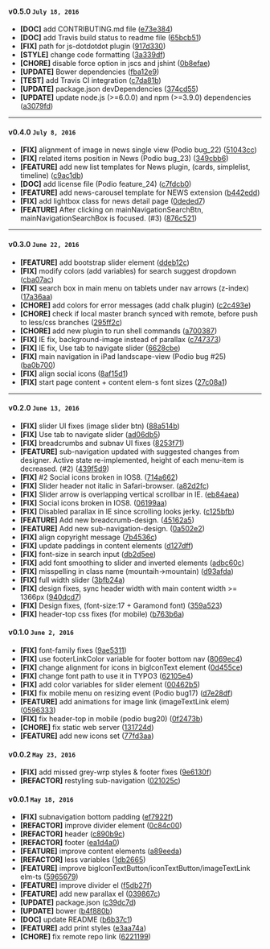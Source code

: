 
#### v0.5.0 `July 18, 2016`
- **[DOC]** add CONTRIBUTING.md file ([e73e384](https://github.com/t3kit/felayout_bluemountain/commit/e73e384))
- **[DOC]** add Travis build status to readme file ([65bcb51](https://github.com/t3kit/felayout_bluemountain/commit/65bcb51))
- **[FIX]** path for js-dotdotdot plugin ([917d330](https://github.com/t3kit/felayout_bluemountain/commit/917d330))
- **[STYLE]** change code formatting ([3a339df](https://github.com/t3kit/felayout_bluemountain/commit/3a339df))
- **[CHORE]** disable force option in jscs and jshint ([0b8efae](https://github.com/t3kit/felayout_bluemountain/commit/0b8efae))
- **[UPDATE]** Bower dependencies ([fba12e9](https://github.com/t3kit/felayout_bluemountain/commit/fba12e9))
- **[TEST]** add Travis CI integration ([c7da81b](https://github.com/t3kit/felayout_bluemountain/commit/c7da81b))
- **[UPDATE]** package.json devDependencies ([374cd55](https://github.com/t3kit/felayout_bluemountain/commit/374cd55))
- **[UPDATE]** update node.js (>=6.0.0) and npm (>=3.9.0) dependencies ([a3079fd](https://github.com/t3kit/felayout_bluemountain/commit/a3079fd))

***

#### v0.4.0 `July 8, 2016`
- **[FIX]** alignment of image in news single view (Podio bug_22) ([51043cc](https://github.com/t3kit/felayout_bluemountain/commit/51043cc))
- **[FIX]** related items position in News (Podio bug_23) ([349cbb6](https://github.com/t3kit/felayout_bluemountain/commit/349cbb6))
- **[FEATURE]** add new list templates for News plugin, (cards, simplelist, timeline) ([c9ac1db](https://github.com/t3kit/felayout_bluemountain/commit/c9ac1db))
- **[DOC]** add license file (Podio feature_24) ([c7fdcb0](https://github.com/t3kit/felayout_bluemountain/commit/c7fdcb0))
- **[FEATURE]** add news-carousel template for NEWS extension ([b442edd](https://github.com/t3kit/felayout_bluemountain/commit/b442edd))
- **[FIX]** add lightbox class for news detail page ([0deded7](https://github.com/t3kit/felayout_bluemountain/commit/0deded7))
- **[FEATURE]** After clicking on mainNavigationSearchBtn, mainNavigationSearchBox is focused. (#3) ([876c521](https://github.com/t3kit/felayout_bluemountain/commit/876c521))

***

#### v0.3.0 `June 22, 2016`
- **[FEATURE]** add bootstrap slider element ([ddeb12c](https://github.com/t3kit/felayout_bluemountain/commit/ddeb12c))
- **[FIX]** modify colors (add variables) for search suggest dropdown ([cba07ac](https://github.com/t3kit/felayout_bluemountain/commit/cba07ac))
- **[FIX]** search box in main menu on tablets under nav arrows (z-index) ([17a36aa](https://github.com/t3kit/felayout_bluemountain/commit/17a36aa))
- **[CHORE]** add colors for error messages (add chalk plugin) ([c2c493e](https://github.com/t3kit/felayout_bluemountain/commit/c2c493e))
- **[CHORE]** check if local master branch synced with remote, before push to less/css branches ([295ff2c](https://github.com/t3kit/felayout_bluemountain/commit/295ff2c))
- **[CHORE]** add new plugin to run shell commands ([a700387](https://github.com/t3kit/felayout_bluemountain/commit/a700387))
- **[FIX]** IE fix, background-image instead of parallax ([c747373](https://github.com/t3kit/felayout_bluemountain/commit/c747373))
- **[FIX]** IE fix, Use tab to navigate slider ([6628cbe](https://github.com/t3kit/felayout_bluemountain/commit/6628cbe))
- **[FIX]** main navigation in iPad landscape-view (Podio bug #25) ([ba0b700](https://github.com/t3kit/felayout_bluemountain/commit/ba0b700))
- **[FIX]** align social icons ([8af15d1](https://github.com/t3kit/felayout_bluemountain/commit/8af15d1))
- **[FIX]** start page content + content elem-s font sizes ([27c08a1](https://github.com/t3kit/felayout_bluemountain/commit/27c08a1))

***
#### v0.2.0 `June 13, 2016`
- **[FIX]** slider UI fixes (image slider btn) ([88a514b](https://github.com/t3kit/felayout_bluemountain/commit/88a514b))
- **[FIX]** Use tab to navigate slider ([ad06db5](https://github.com/t3kit/felayout_bluemountain/commit/ad06db5))
- **[FIX]** breadcrumbs and subnav UI fixes ([8253f71](https://github.com/t3kit/felayout_bluemountain/commit/8253f71))
- **[FEATURE]** sub-navigation updated with suggested changes from designer. Active state re-implemented, height of each menu-item is decreased. (#2) ([439f5d9](https://github.com/t3kit/felayout_bluemountain/commit/439f5d9))
- **[FIX]** #2 Social icons broken in IOS8. ([714a662](https://github.com/t3kit/felayout_bluemountain/commit/714a662))
- **[FIX]** Slider header not italic in Safari-browser. ([a82d2fc](https://github.com/t3kit/felayout_bluemountain/commit/a82d2fc))
- **[FIX]** Slider arrow is overlapping vertical scrollbar in IE. ([eb84aea](https://github.com/t3kit/felayout_bluemountain/commit/eb84aea))
- **[FIX]** Social icons broken in IOS8. ([06199aa](https://github.com/t3kit/felayout_bluemountain/commit/06199aa))
- **[FIX]** Disabled parallax in IE since scrolling looks jerky. ([c125bfb](https://github.com/t3kit/felayout_bluemountain/commit/c125bfb))
- **[FEATURE]** Add new breadcrumb-design. ([45162a5](https://github.com/t3kit/felayout_bluemountain/commit/45162a5))
- **[FEATURE]** Add new sub-navigation-design. ([0a502e2](https://github.com/t3kit/felayout_bluemountain/commit/0a502e2))
- **[FIX]** align copyright message ([7b4536c](https://github.com/t3kit/felayout_bluemountain/commit/7b4536c))
- **[FIX]** update paddings in content elements ([d127dff](https://github.com/t3kit/felayout_bluemountain/commit/d127dff))
- **[FIX]** font-size in search input ([db2d5ee](https://github.com/t3kit/felayout_bluemountain/commit/db2d5ee))
- **[FIX]** add font smoothing to slider and inverted elements ([adbc60c](https://github.com/t3kit/felayout_bluemountain/commit/adbc60c))
- **[FIX]** misspelling in class name (mountaih->mountain) ([d93afda](https://github.com/t3kit/felayout_bluemountain/commit/d93afda))
- **[FIX]** full width slider ([3bfb24a](https://github.com/t3kit/felayout_bluemountain/commit/3bfb24a))
- **[FIX]** design fixes, sync header width with main content width >= 1366px ([940dcd7](https://github.com/t3kit/felayout_bluemountain/commit/940dcd7))
- **[FIX]** Design fixes, (font-size:17 + Garamond font) ([359a523](https://github.com/t3kit/felayout_bluemountain/commit/359a523))
- **[FIX]** header-top css fixes (for mobile) ([b763b6a](https://github.com/t3kit/felayout_bluemountain/commit/b763b6a))

#### v0.1.0 `June 2, 2016`
- **[FIX]** font-family fixes ([9ae5311](https://github.com/t3kit/felayout_bluemountain/commit/9ae5311))
- **[FIX]** use footerLinkColor variable for footer bottom nav ([8069ec4](https://github.com/t3kit/felayout_bluemountain/commit/8069ec4))
- **[FIX]** change alignment for icons in bigIconText element ([0d455ce](https://github.com/t3kit/felayout_bluemountain/commit/0d455ce))
- **[FIX]** change font path to use it in TYPO3 ([62105e4](https://github.com/t3kit/felayout_bluemountain/commit/62105e4))
- **[FIX]** add color variables for slider element ([00462b5](https://github.com/t3kit/felayout_bluemountain/commit/00462b5))
- **[FIX]** fix mobile menu on resizing event (Podio bug17) ([d7e28df](https://github.com/t3kit/felayout_bluemountain/commit/d7e28df))
- **[FEATURE]** add animations for image link (imageTextLink elem) ([0596333](https://github.com/t3kit/felayout_bluemountain/commit/0596333))
- **[FIX]** fix header-top in mobile (podio bug20) ([0f2473b](https://github.com/t3kit/felayout_bluemountain/commit/0f2473b))
- **[CHORE]** fix static web server ([131724d](https://github.com/t3kit/felayout_bluemountain/commit/131724d))
- **[FEATURE]** add new icons set ([77fd3aa](https://github.com/t3kit/felayout_bluemountain/commit/77fd3aa))

#### v0.0.2 `May 23, 2016`
- **[FIX]** add missed grey-wrp styles & footer fixes ([9e6130f](https://github.com/t3kit/felayout_bluemountain/commit/9e6130f))
- **[REFACTOR]** restyling sub-navigation ([021025c](https://github.com/t3kit/felayout_bluemountain/commit/021025c))

#### v0.0.1 `May 18, 2016`
- **[FIX]** subnavigation bottom padding ([ef7922f](https://github.com/t3kit/felayout_bluemountain/commit/ef7922f))
- **[REFACTOR]** improve divider element ([0c84c00](https://github.com/t3kit/felayout_bluemountain/commit/0c84c00))
- **[REFACTOR]** header ([c890b9c](https://github.com/t3kit/felayout_bluemountain/commit/c890b9c))
- **[REFACTOR]** footer ([ea1d4a0](https://github.com/t3kit/felayout_bluemountain/commit/ea1d4a0))
- **[FEATURE]** improve content elements ([a89eeda](https://github.com/t3kit/felayout_bluemountain/commit/a89eeda))
- **[REFACTOR]** less variables ([1db2665](https://github.com/t3kit/felayout_bluemountain/commit/1db2665))
- **[FEATURE]** improve bigIconTextButton/iconTextButton/imageTextLink elm-ts ([5965679](https://github.com/t3kit/felayout_bluemountain/commit/5965679))
- **[FEATURE]** improve divider el ([f5db27f](https://github.com/t3kit/felayout_bluemountain/commit/f5db27f))
- **[FEATURE]** add new parallax el ([039867c](https://github.com/t3kit/felayout_bluemountain/commit/039867c))
- **[UPDATE]** package.json ([c39dc7d](https://github.com/t3kit/felayout_bluemountain/commit/c39dc7d))
- **[UPDATE]** bower ([b4f880b](https://github.com/t3kit/felayout_bluemountain/commit/b4f880b))
- **[DOC]** update README ([b6b37c1](https://github.com/t3kit/felayout_bluemountain/commit/b6b37c1))
- **[FEATURE]** add print styles ([e3aa74a](https://github.com/t3kit/felayout_bluemountain/commit/e3aa74a))
- **[CHORE]** fix remote repo link ([6221199](https://github.com/t3kit/felayout_bluemountain/commit/6221199))

